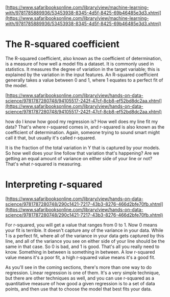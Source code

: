 [https://www.safaribooksonline.com/library/view/machine-learning-with/9781785889936/53453938-8345-4d5f-8425-69b46485e3d3.xhtml](https://www.safaribooksonline.com/library/view/machine-learning-with/9781785889936/53453938-8345-4d5f-8425-69b46485e3d3.xhtml)

# The R-squared coefficient

The R-squared coefficient, also known as the coefficient of determination, is a measure of how well a model fits a dataset. It is commonly used in statistics. It measures the degree of variation in the target variable; this is explained by the variation in the input features. An R-squared coefficient generally takes a value between 0 and 1, where 1 equates to a perfect fit of the model.

[https://www.safaribooksonline.com/library/view/hands-on-data-science/9781787280748/94105517-242f-47cf-8cb8-ef52bd8dc2aa.xhtml](https://www.safaribooksonline.com/library/view/hands-on-data-science/9781787280748/94105517-242f-47cf-8cb8-ef52bd8dc2aa.xhtml)

how do I know how good my regression is? How well does my line fit my data? That's where r-squared comes in, and r-squared is also known as the coefficient of determination. Again, someone trying to sound smart might call it that, but usually it's called r-squared.

It is the fraction of the total variation in Y that is captured by your models. So how well does your line follow that variation that's happening? Are we getting an equal amount of variance on either side of your line or not? That's what r-squared is measuring.

# Interpreting r-squared

[https://www.safaribooksonline.com/library/view/hands-on-data-science/9781787280748/290c1421-7217-43b3-8276-466d2bfe70fb.xhtml](https://www.safaribooksonline.com/library/view/hands-on-data-science/9781787280748/290c1421-7217-43b3-8276-466d2bfe70fb.xhtml)



For r-squared, you will get a value that ranges from 0 to 1. Now 0 means your fit is terrible. It doesn't capture any of the variance in your data. While 1 is a perfect fit, where all of the variance in your data gets captured by this line, and all of the variance you see on either side of your line should be the same in that case. So 0 is bad, and 1 is good. That's all you really need to know. Something in between is something in between. A low r-squared value means it's a poor fit, a high r-squared value means it's a good fit.

As you'll see in the coming sections, there's more than one way to do regression. Linear regression is one of them. It's a very simple technique, but there are other techniques as well, and you can use r-squared as a quantitative measure of how good a given regression is to a set of data points, and then use that to choose the model that best fits your data.

